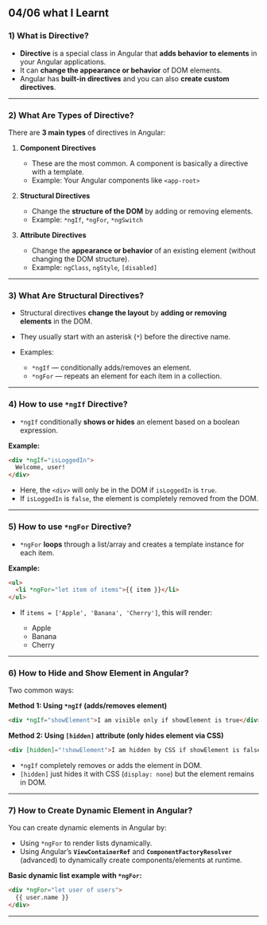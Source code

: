 04/06
what I Learnt
---

### 1) What is Directive?

* **Directive** is a special class in Angular that **adds behavior to elements** in your Angular applications.
* It can **change the appearance or behavior** of DOM elements.
* Angular has **built-in directives** and you can also **create custom directives**.

---

### 2) What Are Types of Directive?

There are **3 main types** of directives in Angular:

1. **Component Directives**

   * These are the most common. A component is basically a directive with a template.
   * Example: Your Angular components like `<app-root>`

2. **Structural Directives**

   * Change the **structure of the DOM** by adding or removing elements.
   * Example: `*ngIf`, `*ngFor`, `*ngSwitch`

3. **Attribute Directives**

   * Change the **appearance or behavior** of an existing element (without changing the DOM structure).
   * Example: `ngClass`, `ngStyle`, `[disabled]`

---

### 3) What Are Structural Directives?

* Structural directives **change the layout** by **adding or removing elements** in the DOM.
* They usually start with an asterisk (`*`) before the directive name.
* Examples:

  * `*ngIf` — conditionally adds/removes an element.
  * `*ngFor` — repeats an element for each item in a collection.

---

### 4) How to use `*ngIf` Directive?

* `*ngIf` conditionally **shows or hides** an element based on a boolean expression.

**Example:**

```html
<div *ngIf="isLoggedIn">
  Welcome, user!
</div>
```

* Here, the `<div>` will only be in the DOM if `isLoggedIn` is `true`.
* If `isLoggedIn` is `false`, the element is completely removed from the DOM.

---

### 5) How to use `*ngFor` Directive?

* `*ngFor` **loops** through a list/array and creates a template instance for each item.

**Example:**

```html
<ul>
  <li *ngFor="let item of items">{{ item }}</li>
</ul>
```

* If `items = ['Apple', 'Banana', 'Cherry']`, this will render:

  * Apple
  * Banana
  * Cherry

---

### 6) How to Hide and Show Element in Angular?

Two common ways:

**Method 1: Using `*ngIf` (adds/removes element)**

```html
<div *ngIf="showElement">I am visible only if showElement is true</div>
```

**Method 2: Using `[hidden]` attribute (only hides element via CSS)**

```html
<div [hidden]="!showElement">I am hidden by CSS if showElement is false</div>
```

* `*ngIf` completely removes or adds the element in DOM.
* `[hidden]` just hides it with CSS (`display: none`) but the element remains in DOM.

---

### 7) How to Create Dynamic Element in Angular?

You can create dynamic elements in Angular by:

* Using `*ngFor` to render lists dynamically.
* Using Angular’s **`ViewContainerRef`** and **`ComponentFactoryResolver`** (advanced) to dynamically create components/elements at runtime.

**Basic dynamic list example with `*ngFor`:**

```html
<div *ngFor="let user of users">
  {{ user.name }}
</div>
```

---
